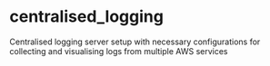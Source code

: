 # centralised_logging
Centralised logging server setup with necessary configurations for collecting and visualising logs from multiple AWS services
